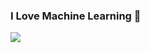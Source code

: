 ### I Love Machine Learning 👋
<p><img src="https://github-readme-stats.vercel.app/api?username=kinoshita-hiroki"></p> 
